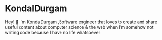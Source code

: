 # KondalDurgam
Hey! 👋 I'm KondalDurgam ,Software engineer that loves to create and share useful content about computer science &amp; the web when I'm somehow not writing code because I have no life whatsoever

